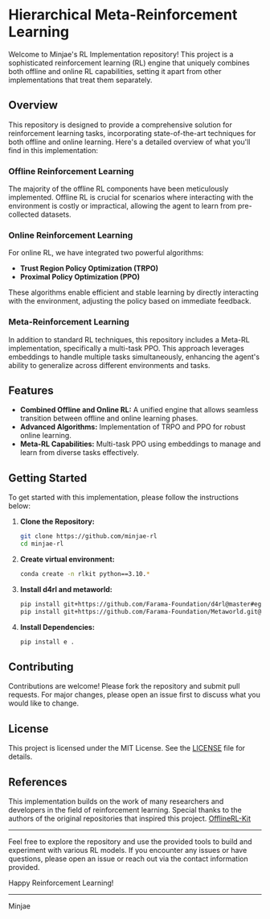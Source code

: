 # Hierarchical Meta-Reinforcement Learning

Welcome to Minjae's RL Implementation repository! This project is a sophisticated reinforcement learning (RL) engine that uniquely combines both offline and online RL capabilities, setting it apart from other implementations that treat them separately.

## Overview

This repository is designed to provide a comprehensive solution for reinforcement learning tasks, incorporating state-of-the-art techniques for both offline and online learning. Here's a detailed overview of what you'll find in this implementation:

### Offline Reinforcement Learning

The majority of the offline RL components have been meticulously implemented. Offline RL is crucial for scenarios where interacting with the environment is costly or impractical, allowing the agent to learn from pre-collected datasets.

### Online Reinforcement Learning

For online RL, we have integrated two powerful algorithms:

- **Trust Region Policy Optimization (TRPO)**
- **Proximal Policy Optimization (PPO)**

These algorithms enable efficient and stable learning by directly interacting with the environment, adjusting the policy based on immediate feedback.

### Meta-Reinforcement Learning

In addition to standard RL techniques, this repository includes a Meta-RL implementation, specifically a multi-task PPO. This approach leverages embeddings to handle multiple tasks simultaneously, enhancing the agent's ability to generalize across different environments and tasks.

## Features

- **Combined Offline and Online RL:** A unified engine that allows seamless transition between offline and online learning phases.
- **Advanced Algorithms:** Implementation of TRPO and PPO for robust online learning.
- **Meta-RL Capabilities:** Multi-task PPO using embeddings to manage and learn from diverse tasks effectively.

## Getting Started

To get started with this implementation, please follow the instructions below:

1. **Clone the Repository:**
    ```sh
    git clone https://github.com/minjae-rl
    cd minjae-rl
    ```
2. **Create virtual environment:**
    ```sh
    conda create -n rlkit python==3.10.*
    ```
3. **Install d4rl and metaworld:**
    ```sh
    pip install git+https://github.com/Farama-Foundation/d4rl@master#egg=d4rl
    pip install git+https://github.com/Farama-Foundation/Metaworld.git@master#egg=metaworld
    ```
    
4. **Install Dependencies:**
    ```sh
    pip install e .
    ```


## Contributing

Contributions are welcome! Please fork the repository and submit pull requests. For major changes, please open an issue first to discuss what you would like to change.

## License

This project is licensed under the MIT License. See the [LICENSE](LICENSE) file for details.

## References

This implementation builds on the work of many researchers and developers in the field of reinforcement learning. Special thanks to the authors of the original repositories that inspired this project.
[OfflineRL-Kit ](https://github.com/yihaosun1124/OfflineRL-Kit)

---

Feel free to explore the repository and use the provided tools to build and experiment with various RL models. If you encounter any issues or have questions, please open an issue or reach out via the contact information provided.

Happy Reinforcement Learning!

---

Minjae

